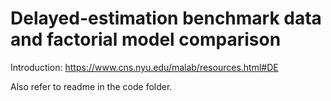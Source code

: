 # Delayed-estimation benchmark data and factorial model comparison

Introduction: https://www.cns.nyu.edu/malab/resources.html#DE

Also refer to readme in the code folder.
